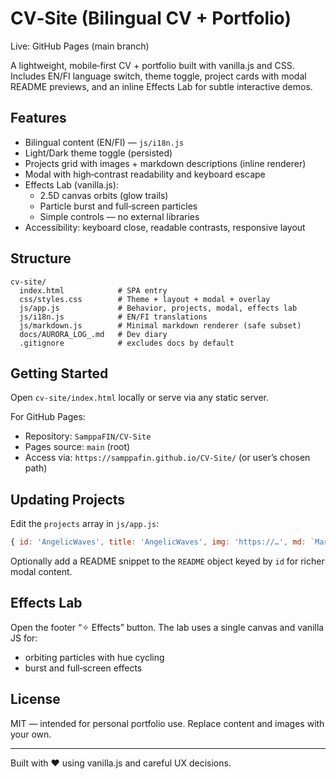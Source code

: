 # CV‑Site (Bilingual CV + Portfolio)

Live: GitHub Pages (main branch)

A lightweight, mobile‑first CV + portfolio built with vanilla.js and CSS. Includes EN/FI language switch, theme toggle, project cards with modal README previews, and an inline Effects Lab for subtle interactive demos.

## Features
- Bilingual content (EN/FI) — `js/i18n.js`
- Light/Dark theme toggle (persisted)
- Projects grid with images + markdown descriptions (inline renderer)
- Modal with high‑contrast readability and keyboard escape
- Effects Lab (vanilla.js):
  - 2.5D canvas orbits (glow trails)
  - Particle burst and full‑screen particles
  - Simple controls — no external libraries
- Accessibility: keyboard close, readable contrasts, responsive layout

## Structure
```
cv-site/
  index.html            # SPA entry
  css/styles.css        # Theme + layout + modal + overlay
  js/app.js             # Behavior, projects, modal, effects lab
  js/i18n.js            # EN/FI translations
  js/markdown.js        # Minimal markdown renderer (safe subset)
  docs/AURORA_LOG_.md   # Dev diary
  .gitignore            # excludes docs by default
```

## Getting Started
Open `cv-site/index.html` locally or serve via any static server.

For GitHub Pages:
- Repository: `SamppaFIN/CV-Site`
- Pages source: `main` (root)
- Access via: `https://samppafin.github.io/CV-Site/` (or user’s chosen path)

## Updating Projects
Edit the `projects` array in `js/app.js`:
```js
{ id: 'AngelicWaves', title: 'AngelicWaves', img: 'https://…', md: `Markdown with links` }
```
Optionally add a README snippet to the `README` object keyed by `id` for richer modal content.

## Effects Lab
Open the footer “✧ Effects” button. The lab uses a single canvas and vanilla JS for:
- orbiting particles with hue cycling
- burst and full‑screen effects

## License
MIT — intended for personal portfolio use. Replace content and images with your own.

---
Built with ❤️ using vanilla.js and careful UX decisions.
